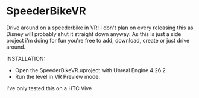 # SpeederBikeVR

Drive around on a speederbike in VR! 
I don't plan on every releasing this as Disney will probably shut it straight down anyway. As this is just a side project i'm doing for fun you're free to add, download, create or just drive around.

INSTALLATION: 

- Open the SpeederBikeVR.uproject with Unreal Engine 4.26.2
- Run the level in VR Preview mode. 


I've only tested this on a HTC Vive

